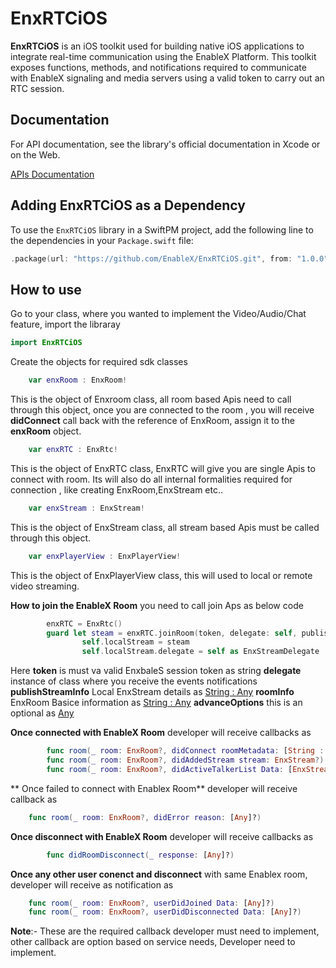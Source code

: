 # EnxRTCiOS

**EnxRTCiOS** is an iOS toolkit used for building native iOS applications to integrate real-time communication using the EnableX Platform. This toolkit exposes functions, methods, and notifications required to communicate with EnableX signaling and media servers using a valid token to carry out an RTC session.

## Documentation

For API documentation, see the library's official documentation in Xcode or on the Web.

[APIs Documentation](https://developer.enablex.io/docs/references/sdks/video-sdk/ios-sdk/index/)

## Adding EnxRTCiOS as a Dependency

To use the `EnxRTCiOS` library in a SwiftPM project, 
add the following line to the dependencies in your `Package.swift` file:

```swift
.package(url: "https://github.com/EnableX/EnxRTCiOS.git", from: "1.0.0"),
```

## How to use

Go to your class, where you wanted to implement the Video/Audio/Chat feature, import the libraray
```swift
import EnxRTCiOS
```
Create the objects for required sdk classes

```swift
    var enxRoom : EnxRoom!
```
This is the object of Enxroom class, all room based Apis need to call through this object, once you are connected to the room , you will receive **didConnect** call back with the reference of EnxRoom, assign it to the **enxRoom** object.
```swift
    var enxRTC : EnxRtc!
```
This is the object of EnxRTC class, EnxRTC will give you are single Apis to connect with room. Its will also do all internal formalities required for connection , like creating EnxRoom,EnxStream etc..

```swift
    var enxStream : EnxStream!
```
This is the object of EnxStream class, all stream based Apis must be called through this object.

```swift
    var enxPlayerView : EnxPlayerView!
```
This is the object of EnxPlayerView class, this will used to local or remote video streaming.

**How to join the EnableX Room**   you need to call join Aps as below code

```swift
        enxRTC = EnxRtc()
        guard let steam = enxRTC.joinRoom(token, delegate: self, publishStreamInfo: localStreamInfo, roomInfo: roomInfo , advanceOptions: nil) else{return}
                self.localStream = steam
                self.localStream.delegate = self as EnxStreamDelegate
```
Here 
    **token** is must va valid EnxbaleS session token as string
    **delegate** instance of class where you receive the events notifications
    **publishStreamInfo** Local EnxStream details as [String : Any](https://developer.enablex.io/docs/references/sdks/video-sdk/ios-sdk/stream-configuration/content/local-stream/)
    **roomInfo** EnxRoom Basice information as [String : Any](https://developer.enablex.io/docs/references/sdks/video-sdk/ios-sdk/room-connection/index/)
    **advanceOptions** this is an optional as [Any](https://developer.enablex.io/docs/references/sdks/video-sdk/ios-sdk/room-connection/index/)

**Once connected with EnableX Room** developer will receive callbacks as

```swift
        func room(_ room: EnxRoom?, didConnect roomMetadata: [String : Any]?)
        func room(_ room: EnxRoom?, didAddedStream stream: EnxStream?)
        func room(_ room: EnxRoom?, didActiveTalkerList Data: [EnxStream]?) or func room(_ room: EnxRoom?, didActiveTalkerView view: UIView?) Based on request during connect
```

** Once failed to connect with Enablex Room** developer will receive callback as

```swift
    func room(_ room: EnxRoom?, didError reason: [Any]?)
```
**Once disconnect with EnableX Room** developer will receive callbacks as
```swift
        func didRoomDisconnect(_ response: [Any]?)
```
**Once any other user conenct and disconnect** with same Enablex room, developer will receive as notification as 

```swift
    func room(_ room: EnxRoom?, userDidJoined Data: [Any]?)
    func room(_ room: EnxRoom?, userDidDisconnected Data: [Any]?)
```
**Note**:- These are the required callback developer must need to implement, other callback are option based on service needs, Developer need to implement.
